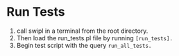 ﻿# Run Tests
1. call swipl in a terminal from the root directory. 
2. Then load the run_tests.pl file by running `[run_tests].`
3. Begin test script with the query `run_all_tests.`